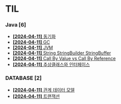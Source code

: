# TIL
 
### Java [6]
- [**[2024-04-11]**  동기화](https://github.com/A-lass/TIL/blob/main/Java/동기화.md)
- [**[2024-04-11]**  GC](https://github.com/A-lass/TIL/blob/main/Java/GC.md)
- [**[2024-04-11]**  JVM](https://github.com/A-lass/TIL/blob/main/Java/JVM.md)
- [**[2024-04-11]**  String StringBuilder StringBuffer](https://github.com/A-lass/TIL/blob/main/Java/String_StringBuilder_StringBuffer.md)
- [**[2024-04-11]**  Call By Value vs Call By Reference](https://github.com/A-lass/TIL/blob/main/Java/Call_By_Value_vs_Call_By_Reference.md)
- [**[2024-04-11]**  추상클래스와 인터페이스](https://github.com/A-lass/TIL/blob/main/Java/추상클래스와_인터페이스.md)
### DATABASE [2]
- [**[2024-04-11]**  관계 데이터 모델](https://github.com/A-lass/TIL/blob/main/DATABASE/관계_데이터_모델.md)
- [**[2024-04-11]**  트랜잭션](https://github.com/A-lass/TIL/blob/main/DATABASE/트랜잭션.md)
